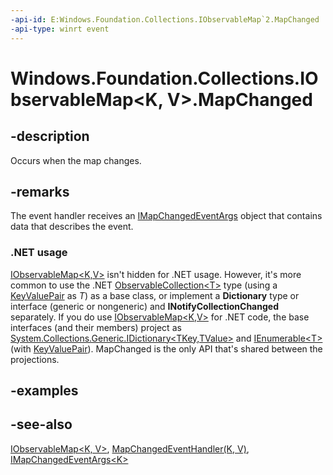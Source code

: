 ```yaml
---
-api-id: E:Windows.Foundation.Collections.IObservableMap`2.MapChanged
-api-type: winrt event
---
```


<!-- Event syntax
abstract public event Windows.Foundation.Collections.MapChangedEventHandler MapChanged<K,  V>
-->

# Windows.Foundation.Collections.IObservableMap<K, V>.MapChanged

## -description
Occurs when the map changes.

## -remarks
The event handler receives an [IMapChangedEventArgs<K>](imapchangedeventargs_1.md) object that contains data that describes the event.

### .NET usage

[IObservableMap\<K,V\>](iobservablemap_2.md) isn't hidden for .NET usage. However, it's more common to use the .NET [ObservableCollection\<T\>](/dotnet/api/system.collections.objectmodel.observablecollection-1) type (using a [KeyValuePair](/dotnet/api/system.collections.generic.keyvaluepair-2) as *T*) as a base class, or implement a **Dictionary** type or interface (generic or nongeneric) and **INotifyCollectionChanged** separately. If you do use [IObservableMap\<K,V\>](iobservablemap_2.md) for .NET code, the base interfaces (and their members) project as [System.Collections.Generic.IDictionary&lt;TKey,TValue&gt;](/dotnet/api/system.collections.generic.idictionary-2) and [IEnumerable\<T\>](/dotnet/api/system.collections.generic.ienumerable-1) (with [KeyValuePair](/dotnet/api/system.collections.generic.keyvaluepair-2)). MapChanged is the only API that's shared between the projections.

## -examples

## -see-also
[IObservableMap&lt;K, V&gt;](iobservablemap_2.md), [MapChangedEventHandler(K, V)](mapchangedeventhandler_2.md), [IMapChangedEventArgs&lt;K&gt;](imapchangedeventargs_1.md)

